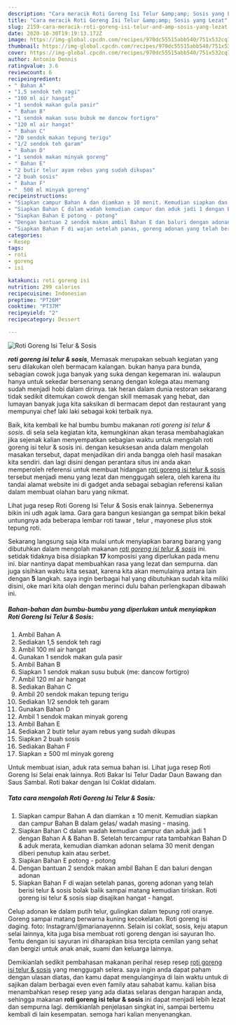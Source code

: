```yaml
---
description: "Cara meracik Roti Goreng Isi Telur &amp;amp; Sosis yang Lezat"
title: "Cara meracik Roti Goreng Isi Telur &amp;amp; Sosis yang Lezat"
slug: 2159-cara-meracik-roti-goreng-isi-telur-and-amp-sosis-yang-lezat
date: 2020-10-30T19:19:13.172Z
image: https://img-global.cpcdn.com/recipes/970dc55515abb540/751x532cq70/roti-goreng-isi-telur-sosis-foto-resep-utama.jpg
thumbnail: https://img-global.cpcdn.com/recipes/970dc55515abb540/751x532cq70/roti-goreng-isi-telur-sosis-foto-resep-utama.jpg
cover: https://img-global.cpcdn.com/recipes/970dc55515abb540/751x532cq70/roti-goreng-isi-telur-sosis-foto-resep-utama.jpg
author: Antonio Dennis
ratingvalue: 3.6
reviewcount: 6
recipeingredient:
- " Bahan A"
- "1,5 sendok teh ragi"
- "100 ml air hangat"
- "1 sendok makan gula pasir"
- " Bahan B"
- "1 sendok makan susu bubuk me dancow fortigro"
- "120 ml air hangat"
- " Bahan C"
- "20 sendok makan tepung terigu"
- "1/2 sendok teh garam"
- " Bahan D"
- "1 sendok makan minyak goreng"
- " Bahan E"
- "2 butir telur ayam rebus yang sudah dikupas"
- "2 buah sosis"
- " Bahan F"
- "  500 ml minyak goreng"
recipeinstructions:
- "Siapkan campur Bahan A dan diamkan ± 10 menit. Kemudian siapkan dan campur Bahan B dalam gelas/ wadah masing - masing."
- "Siapkan Bahan C dalam wadah kemudian campur dan aduk jadi 1 dengan Bahan A &amp; Bahan B. Setelah tercampur rata tambahkan Bahan D &amp; aduk merata, kemudian diamkan adonan selama 30 menit dengan diberi penutup kain atau serbet."
- "Siapkan Bahan E potong - potong"
- "Dengan bantuan 2 sendok makan ambil Bahan E dan baluri dengan adonan"
- "Siapkan Bahan F di wajan setelah panas, goreng adonan yang telah berisi telur &amp; sosis bolak balik sampai matang kemudian tiriskan. Roti goreng isi telur &amp; sosis siap disajikan hangat - hangat."
categories:
- Resep
tags:
- roti
- goreng
- isi

katakunci: roti goreng isi 
nutrition: 299 calories
recipecuisine: Indonesian
preptime: "PT26M"
cooktime: "PT37M"
recipeyield: "2"
recipecategory: Dessert

---
```



![Roti Goreng Isi Telur &amp; Sosis](https://img-global.cpcdn.com/recipes/970dc55515abb540/751x532cq70/roti-goreng-isi-telur-sosis-foto-resep-utama.jpg)

<b><i>roti goreng isi telur &amp; sosis</i></b>, Memasak merupakan sebuah kegiatan yang seru dilakukan oleh bermacam kalangan. bukan hanya para bunda, sebagian cowok juga banyak yang suka dengan kegemaran ini. walaupun hanya untuk sekedar bersenang senang dengan kolega atau memang sudah menjadi hobi dalam dirinya. tak heran dalam dunia restoran sekarang tidak sedikit ditemukan cowok dengan skill memasak yang hebat, dan lumayan banyak juga kita saksikan di bermacam depot dan restaurant yang mempunyai chef laki laki sebagai koki terbaik nya.

Baik, kita kembali ke hal bumbu bumbu makanan <i>roti goreng isi telur &amp; sosis</i>. di sela sela kegiatan kita, kemungkinan akan terasa membahagiakan jika sejenak kalian menyempatkan sebagian waktu untuk mengolah roti goreng isi telur &amp; sosis ini. dengan kesuksesan anda dalam mengolah masakan tersebut, dapat menjadikan diri anda bangga oleh hasil masakan kita sendiri. dan lagi disini dengan perantara situs ini anda akan memperoleh referensi untuk membuat hidangan <u>roti goreng isi telur &amp; sosis</u> tersebut menjadi menu yang lezat dan menggugah selera, oleh karena itu tandai alamat website ini di gadget anda sebagai sebagian referensi kalian dalam membuat olahan baru yang nikmat.

Lihat juga resep Roti Goreng Isi Telur &amp; Sosis enak lainnya. Sebenernya bikin ini udh agak lama. Gara gara bangun kesiangan ga sempat bikin bekal untungnya ada beberapa lembar roti tawar , telur , mayonese plus stok tepung roti.


Sekarang langsung saja kita mulai untuk menyiapkan barang barang yang dibutuhkan dalam mengolah makanan <u><i>roti goreng isi telur &amp; sosis</i></u> ini. setidak tidaknya bisa disiapkan <b>17</b> komposisi yang diperlukan pada menu ini. biar nantinya dapat membuahkan rasa yang lezat dan sempurna. dan juga sisihkan waktu kita sesaat, karena kita akan memulainya antara lain dengan <b>5</b> langkah. saya ingin berbagai hal yang dibutuhkan sudah kita miliki disini, oke mari kita olah dengan merinci dulu bahan perlengkapan dibawah ini.

<!--inarticleads1-->

##### Bahan-bahan dan bumbu-bumbu yang diperlukan untuk menyiapkan Roti Goreng Isi Telur &amp; Sosis:

1. Ambil  Bahan A
1. Sediakan 1,5 sendok teh ragi
1. Ambil 100 ml air hangat
1. Gunakan 1 sendok makan gula pasir
1. Ambil  Bahan B
1. Siapkan 1 sendok makan susu bubuk (me: dancow fortigro)
1. Ambil 120 ml air hangat
1. Sediakan  Bahan C
1. Ambil 20 sendok makan tepung terigu
1. Sediakan 1/2 sendok teh garam
1. Gunakan  Bahan D
1. Ambil 1 sendok makan minyak goreng
1. Ambil  Bahan E
1. Sediakan 2 butir telur ayam rebus yang sudah dikupas
1. Siapkan 2 buah sosis
1. Sediakan  Bahan F
1. Siapkan  ± 500 ml minyak goreng


Untuk membuat isian, aduk rata semua bahan isi. Lihat juga resep Roti Goreng Isi Selai enak lainnya. Roti Bakar Isi Telur Dadar Daun Bawang dan Saus Sambal. Roti bakar dengan Isi Coklat didalam. 

<!--inarticleads2-->

##### Tata cara mengolah Roti Goreng Isi Telur &amp; Sosis:

1. Siapkan campur Bahan A dan diamkan ± 10 menit. Kemudian siapkan dan campur Bahan B dalam gelas/ wadah masing - masing.
1. Siapkan Bahan C dalam wadah kemudian campur dan aduk jadi 1 dengan Bahan A &amp; Bahan B. Setelah tercampur rata tambahkan Bahan D &amp; aduk merata, kemudian diamkan adonan selama 30 menit dengan diberi penutup kain atau serbet.
1. Siapkan Bahan E potong - potong
1. Dengan bantuan 2 sendok makan ambil Bahan E dan baluri dengan adonan
1. Siapkan Bahan F di wajan setelah panas, goreng adonan yang telah berisi telur &amp; sosis bolak balik sampai matang kemudian tiriskan. Roti goreng isi telur &amp; sosis siap disajikan hangat - hangat.


Celup adonan ke dalam putih telur, gulingkan dalam tepung roti oranye. Goreng sampai matang berwarna kuning kecokelatan. Roti goreng isi daging. foto: Instagram/@marianayennn. Selain isi coklat, sosis, keju atapun selai lainnya, kita juga bisa membuat roti goreng dengan isi sayuran lho. Tentu dengan isi sayuran ini diharapkan bisa tercipta cemilan yang sehat dan bergizi untuk anak anak, suami dan keluarga lainnya. 

Demikianlah sedikit pembahasan makanan perihal resep resep <u>roti goreng isi telur &amp; sosis</u> yang menggugah selera. saya ingin anda dapat paham dengan ulasan diatas, dan kamu dapat mengulanginya di lain waktu untuk di sajikan dalam berbagai even even family atau sahabat kamu. kalian bisa menambahkan resep resep yang ada diatas selaras dengan harapan anda, sehingga makanan <b>roti goreng isi telur &amp; sosis</b> ini dapat menjadi lebih lezat dan sempurna lagi. demikianlah penjelasan singkat ini, sampai bertemu kembali di lain kesempatan. semoga hari kalian menyenangkan.
